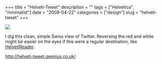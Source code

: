 +++
title = "Helveti-Tweet"
description = ""
tags = ["Helvetica", "minimalist"]
date = "2009-04-22"
categories = ["design"]
slug = "helveti-tweet"
+++


 

  <div id="screens-thumbs" class="clearfix">
    <div class="txt-center" id="design-submission"><a href="http://helveti-tweet.geenius.co.uk/"><img id='bluga-thumbnail-1571' class='bluga-thumbnail large' src='/media/bluga/
wt49ef25b264055_0.jpg'/></a></div>  
  </div>   
<p>I dig this clean, simple Swiss view of Twitter. Reversing the red and white might be easier on the eyes if this were a regular destination, like <a href="http://helvetireader.com/">HelvetiReader</a>.</p>
<p><a href="http://helveti-tweet.geenius.co.uk/">http://helveti-tweet.geenius.co.uk/</a></p>




